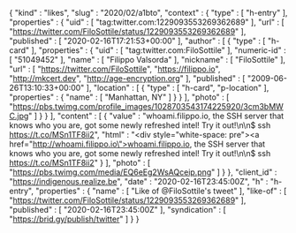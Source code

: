 {
  "kind" : "likes",
  "slug" : "2020/02/a1bto",
  "context" : {
    "type" : [ "h-entry" ],
    "properties" : {
      "uid" : [ "tag:twitter.com:1229093553269362689" ],
      "url" : [ "https://twitter.com/FiloSottile/status/1229093553269362689" ],
      "published" : [ "2020-02-16T17:21:53+00:00" ],
      "author" : [ {
        "type" : [ "h-card" ],
        "properties" : {
          "uid" : [ "tag:twitter.com:FiloSottile" ],
          "numeric-id" : [ "51049452" ],
          "name" : [ "Filippo Valsorda" ],
          "nickname" : [ "FiloSottile" ],
          "url" : [ "https://twitter.com/FiloSottile", "https://filippo.io", "http://mkcert.dev", "http://age-encryption.org" ],
          "published" : [ "2009-06-26T13:10:33+00:00" ],
          "location" : [ {
            "type" : [ "h-card", "p-location" ],
            "properties" : {
              "name" : [ "Manhattan, NY" ]
            }
          } ],
          "photo" : [ "https://pbs.twimg.com/profile_images/1028703543174225920/3cm3bMWC.jpg" ]
        }
      } ],
      "content" : [ {
        "value" : "whoami.filippo.io, the SSH server that knows who you are, got some newly refreshed intel! Try it out!\n\n$ ssh https://t.co/MSn1TF8ii2",
        "html" : "<div style=\"white-space: pre\"><a href=\"http://whoami.filippo.io\">whoami.filippo.io</a>, the SSH server that knows who you are, got some newly refreshed intel! Try it out!\n\n$ ssh https://t.co/MSn1TF8ii2</div>"
      } ],
      "photo" : [ "https://pbs.twimg.com/media/EQ6eEg2WsAQceip.png" ]
    }
  },
  "client_id" : "https://indigenous.realize.be",
  "date" : "2020-02-16T23:45:00Z",
  "h" : "h-entry",
  "properties" : {
    "name" : [ "Like of @FiloSottile's tweet" ],
    "like-of" : [ "https://twitter.com/FiloSottile/status/1229093553269362689" ],
    "published" : [ "2020-02-16T23:45:00Z" ],
    "syndication" : [ "https://brid.gy/publish/twitter" ]
  }
}
